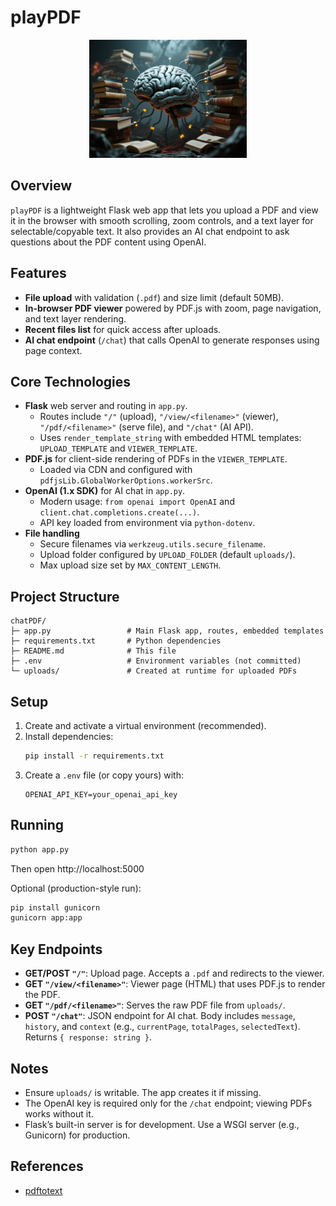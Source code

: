 # playPDF
<div align="center">
  <img src="assets/qwen-image_generate-a-image-about-a-big-brain.png" width="50%">
</div>

## Overview
`playPDF` is a lightweight Flask web app that lets you upload a PDF and view it in the browser with smooth scrolling, zoom controls, and a text layer for selectable/copyable text. It also provides an AI chat endpoint to ask questions about the PDF content using OpenAI.

## Features
- **File upload** with validation (`.pdf`) and size limit (default 50MB).
- **In-browser PDF viewer** powered by PDF.js with zoom, page navigation, and text layer rendering.
- **Recent files list** for quick access after uploads.
- **AI chat endpoint** (`/chat`) that calls OpenAI to generate responses using page context.

## Core Technologies
- **Flask** web server and routing in `app.py`.
  - Routes include `"/"` (upload), `"/view/<filename>"` (viewer), `"/pdf/<filename>"` (serve file), and `"/chat"` (AI API).
  - Uses `render_template_string` with embedded HTML templates: `UPLOAD_TEMPLATE` and `VIEWER_TEMPLATE`.
- **PDF.js** for client-side rendering of PDFs in the `VIEWER_TEMPLATE`.
  - Loaded via CDN and configured with `pdfjsLib.GlobalWorkerOptions.workerSrc`.
- **OpenAI (1.x SDK)** for AI chat in `app.py`.
  - Modern usage: `from openai import OpenAI` and `client.chat.completions.create(...)`.
  - API key loaded from environment via `python-dotenv`.
- **File handling**
  - Secure filenames via `werkzeug.utils.secure_filename`.
  - Upload folder configured by `UPLOAD_FOLDER` (default `uploads/`).
  - Max upload size set by `MAX_CONTENT_LENGTH`.

## Project Structure
```
chatPDF/
├─ app.py                 # Main Flask app, routes, embedded templates
├─ requirements.txt       # Python dependencies
├─ README.md              # This file
├─ .env                   # Environment variables (not committed)
└─ uploads/               # Created at runtime for uploaded PDFs
```

## Setup
1. Create and activate a virtual environment (recommended).
2. Install dependencies:
   ```bash
   pip install -r requirements.txt
   ```
3. Create a `.env` file (or copy yours) with:
   ```env
   OPENAI_API_KEY=your_openai_api_key
   ```

## Running
```bash
python app.py
```
Then open http://localhost:5000

Optional (production-style run):
```bash
pip install gunicorn
gunicorn app:app
```

## Key Endpoints
- **GET/POST `"/"`**: Upload page. Accepts a `.pdf` and redirects to the viewer.
- **GET `"/view/<filename>"`**: Viewer page (HTML) that uses PDF.js to render the PDF.
- **GET `"/pdf/<filename>"`**: Serves the raw PDF file from `uploads/`.
- **POST `"/chat"`**: JSON endpoint for AI chat. Body includes `message`, `history`, and `context` (e.g., `currentPage`, `totalPages`, `selectedText`). Returns `{ response: string }`.

## Notes
- Ensure `uploads/` is writable. The app creates it if missing.
- The OpenAI key is required only for the `/chat` endpoint; viewing PDFs works without it.
- Flask’s built-in server is for development. Use a WSGI server (e.g., Gunicorn) for production.

## References

- [pdftotext](https://linux.die.net/man/1/pdftotext)
